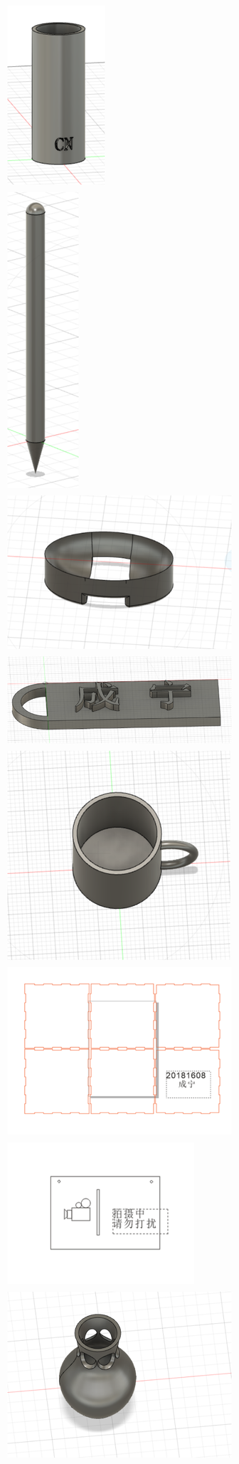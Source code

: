 ![](bitong.png)

![](bi.png)

![](feizaohe.png)

![](mingpai.png)

![](chabei.png)

![](zhiban.png)

![](zhipaizi.png)

![](huaping.png)